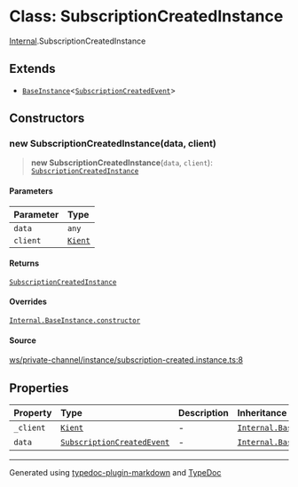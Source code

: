 # Class: SubscriptionCreatedInstance

[Internal](../index.md).SubscriptionCreatedInstance

## Extends

- [`BaseInstance`](BaseInstance.md)\<[`SubscriptionCreatedEvent`](../interfaces/SubscriptionCreatedEvent.md)\>

## Constructors

### new SubscriptionCreatedInstance(data, client)

> **new SubscriptionCreatedInstance**(`data`, `client`): [`SubscriptionCreatedInstance`](SubscriptionCreatedInstance.md)

#### Parameters

| Parameter | Type |
| :------ | :------ |
| `data` | `any` |
| `client` | [`Kient`](../../classes/Kient.md) |

#### Returns

[`SubscriptionCreatedInstance`](SubscriptionCreatedInstance.md)

#### Overrides

[`Internal.BaseInstance.constructor`](BaseInstance.md#constructors)

#### Source

[ws/private-channel/instance/subscription-created.instance.ts:8](https://github.com/zSoulweaver/kient/blob/cb3a38e/src/ws/private-channel/instance/subscription-created.instance.ts#L8)

## Properties

| Property | Type | Description | Inheritance | Source |
| :------ | :------ | :------ | :------ | :------ |
| `_client` | [`Kient`](../../classes/Kient.md) | - | [`Internal.BaseInstance._client`](BaseInstance.md) | [utils/instance.base.ts:4](https://github.com/zSoulweaver/kient/blob/cb3a38e/src/utils/instance.base.ts#L4) |
| `data` | [`SubscriptionCreatedEvent`](../interfaces/SubscriptionCreatedEvent.md) | - | [`Internal.BaseInstance.data`](BaseInstance.md) | [utils/instance.base.ts:5](https://github.com/zSoulweaver/kient/blob/cb3a38e/src/utils/instance.base.ts#L5) |

***

Generated using [typedoc-plugin-markdown](https://www.npmjs.com/package/typedoc-plugin-markdown) and [TypeDoc](https://typedoc.org/)
